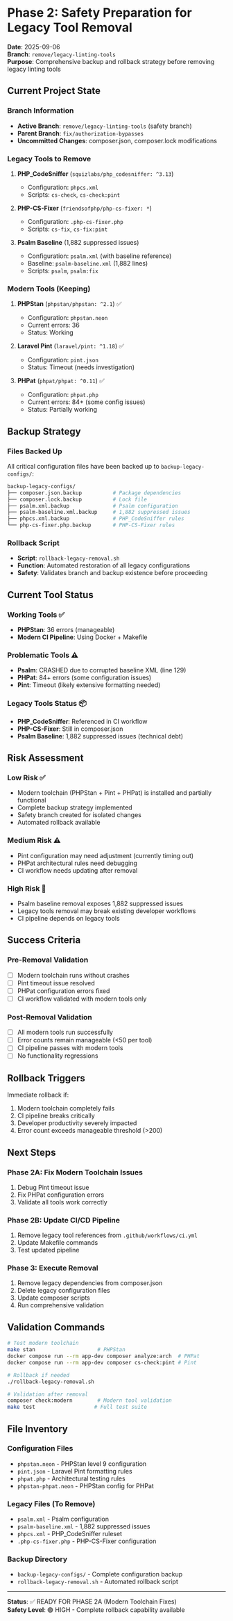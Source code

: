 # Phase 2: Safety Preparation for Legacy Tool Removal

**Date**: 2025-09-06  
**Branch**: `remove/legacy-linting-tools`  
**Purpose**: Comprehensive backup and rollback strategy before removing legacy linting tools

## Current Project State

### Branch Information
- **Active Branch**: `remove/legacy-linting-tools` (safety branch)
- **Parent Branch**: `fix/authorization-bypasses`
- **Uncommitted Changes**: composer.json, composer.lock modifications

### Legacy Tools to Remove
1. **PHP_CodeSniffer** (`squizlabs/php_codesniffer: ^3.13`)
   - Configuration: `phpcs.xml`
   - Scripts: `cs-check`, `cs-check:pint`

2. **PHP-CS-Fixer** (`friendsofphp/php-cs-fixer: *`)
   - Configuration: `.php-cs-fixer.php`
   - Scripts: `cs-fix`, `cs-fix:pint`

3. **Psalm Baseline** (1,882 suppressed issues)
   - Configuration: `psalm.xml` (with baseline reference)
   - Baseline: `psalm-baseline.xml` (1,882 lines)
   - Scripts: `psalm`, `psalm:fix`

### Modern Tools (Keeping)
1. **PHPStan** (`phpstan/phpstan: ^2.1`) ✅
   - Configuration: `phpstan.neon` 
   - Current errors: 36
   - Status: Working

2. **Laravel Pint** (`laravel/pint: ^1.18`) ✅
   - Configuration: `pint.json`
   - Status: Timeout (needs investigation)

3. **PHPat** (`phpat/phpat: ^0.11`) ✅
   - Configuration: `phpat.php`
   - Current errors: 84+ (some config issues)
   - Status: Partially working

## Backup Strategy

### Files Backed Up
All critical configuration files have been backed up to `backup-legacy-configs/`:

```bash
backup-legacy-configs/
├── composer.json.backup          # Package dependencies
├── composer.lock.backup          # Lock file
├── psalm.xml.backup              # Psalm configuration
├── psalm-baseline.xml.backup     # 1,882 suppressed issues
├── phpcs.xml.backup              # PHP_CodeSniffer rules
└── php-cs-fixer.php.backup       # PHP-CS-Fixer rules
```

### Rollback Script
- **Script**: `rollback-legacy-removal.sh`
- **Function**: Automated restoration of all legacy configurations
- **Safety**: Validates branch and backup existence before proceeding

## Current Tool Status

### Working Tools ✅
- **PHPStan**: 36 errors (manageable)
- **Modern CI Pipeline**: Using Docker + Makefile

### Problematic Tools ⚠️
- **Psalm**: CRASHED due to corrupted baseline XML (line 129)
- **PHPat**: 84+ errors (some configuration issues)  
- **Pint**: Timeout (likely extensive formatting needed)

### Legacy Tools Status 📦
- **PHP_CodeSniffer**: Referenced in CI workflow
- **PHP-CS-Fixer**: Still in composer.json
- **Psalm Baseline**: 1,882 suppressed issues (technical debt)

## Risk Assessment

### Low Risk ✅
- Modern toolchain (PHPStan + Pint + PHPat) is installed and partially functional
- Complete backup strategy implemented
- Safety branch created for isolated changes
- Automated rollback available

### Medium Risk ⚠️
- Pint configuration may need adjustment (currently timing out)
- PHPat architectural rules need debugging
- CI workflow needs updating after removal

### High Risk 🚨
- Psalm baseline removal exposes 1,882 suppressed issues
- Legacy tools removal may break existing developer workflows
- CI pipeline depends on legacy tools

## Success Criteria

### Pre-Removal Validation
- [ ] Modern toolchain runs without crashes
- [ ] Pint timeout issue resolved
- [ ] PHPat configuration errors fixed
- [ ] CI workflow validated with modern tools only

### Post-Removal Validation
- [ ] All modern tools run successfully
- [ ] Error counts remain manageable (<50 per tool)
- [ ] CI pipeline passes with modern tools
- [ ] No functionality regressions

## Rollback Triggers

Immediate rollback if:
1. Modern toolchain completely fails
2. CI pipeline breaks critically
3. Developer productivity severely impacted
4. Error count exceeds manageable threshold (>200)

## Next Steps

### Phase 2A: Fix Modern Toolchain Issues
1. Debug Pint timeout issue
2. Fix PHPat configuration errors
3. Validate all tools work correctly

### Phase 2B: Update CI/CD Pipeline
1. Remove legacy tool references from `.github/workflows/ci.yml`
2. Update Makefile commands
3. Test updated pipeline

### Phase 3: Execute Removal
1. Remove legacy dependencies from composer.json
2. Delete legacy configuration files
3. Update composer scripts
4. Run comprehensive validation

## Validation Commands

```bash
# Test modern toolchain
make stan                    # PHPStan
docker compose run --rm app-dev composer analyze:arch  # PHPat
docker compose run --rm app-dev composer cs-check:pint # Pint

# Rollback if needed
./rollback-legacy-removal.sh

# Validation after removal
composer check:modern        # Modern tool validation
make test                   # Full test suite
```

## File Inventory

### Configuration Files
- `phpstan.neon` - PHPStan level 9 configuration
- `pint.json` - Laravel Pint formatting rules
- `phpat.php` - Architectural testing rules
- `phpstan-phpat.neon` - PHPStan config for PHPat

### Legacy Files (To Remove)
- `psalm.xml` - Psalm configuration
- `psalm-baseline.xml` - 1,882 suppressed issues  
- `phpcs.xml` - PHP_CodeSniffer ruleset
- `.php-cs-fixer.php` - PHP-CS-Fixer configuration

### Backup Directory
- `backup-legacy-configs/` - Complete configuration backup
- `rollback-legacy-removal.sh` - Automated rollback script

---

**Status**: ✅ READY FOR PHASE 2A (Modern Toolchain Fixes)  
**Safety Level**: 🟢 HIGH - Complete rollback capability available